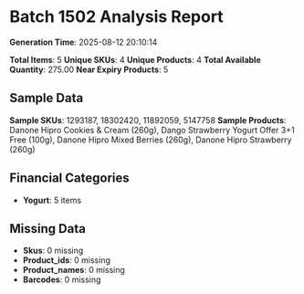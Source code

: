 # Batch 1502 Analysis Report

**Generation Time**: 2025-08-12 20:10:14

**Total Items**: 5
**Unique SKUs**: 4
**Unique Products**: 4
**Total Available Quantity**: 275.00
**Near Expiry Products**: 5

## Sample Data
**Sample SKUs**: 1293187, 18302420, 11892059, 5147758
**Sample Products**: Danone Hipro Cookies & Cream (260g), Dango Strawberry Yogurt Offer 3+1 Free (100g), Danone Hipro Mixed Berries (260g), Danone Hipro Strawberry (260g)

## Financial Categories
- **Yogurt**: 5 items

## Missing Data
- **Skus**: 0 missing
- **Product_ids**: 0 missing
- **Product_names**: 0 missing
- **Barcodes**: 0 missing
